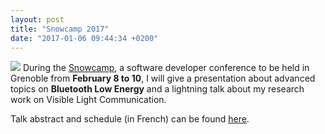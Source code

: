 ```yaml
---
layout: post
title: "Snowcamp 2017"
date: "2017-01-06 09:44:34 +0200"
---
```


![](https://snowcamp2017.sched.com/img/logo.png)
During the [Snowcamp](http://snowcamp.io//2017/en/welcome), a software developer conference to be held in Grenoble from **February 8 to 10**, I will give a presentation about advanced topics on **Bluetooth Low Energy**
 and a lightning talk about my research work on Visible Light Communication.

 Talk abstract and schedule (in French) can be found [here](http://sched.co/90Xl). 